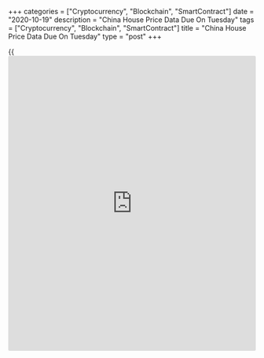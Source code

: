 +++
categories = ["Cryptocurrency", "Blockchain", "SmartContract"]
date = "2020-10-19"
description = "China House Price Data Due On Tuesday"
tags = ["Cryptocurrency", "Blockchain", "SmartContract"]
title = "China House Price Data Due On Tuesday"
type = "post"
+++

{{<iframe id="large-banner" src="https://www.bounty.group/#slide=10.0" width="100%" height="600" scrolling="no" style="border: 0px solid rgb(216, 221, 230); border-radius: 3px;">}}

China will on Tuesday release September figures for house prices,
highlighting a light day for Asia-Pacific economic activity. In August,
prices were up 4.8 percent on year, while the one-year prime rate was
3.85 percent and the five-year prime rate was 4.65 percent.

Taiwan will provide September numbers for export orders, with forecasts
suggesting an increase of 9.0 percent on year - slowing from 13.6
percent in August.

Hong Kong will see September results for unemployment; in August, the
jobless rate was 6.1 percent.

The Reserve Bank of Australia will release the minutes from the bank's
monetary [policy](https://www.fintechee.com/policy/) meeting on October 6. At the meeting, retained its
benchmark interest rate at the record low 0.25 percent and also decided
to maintain cash rate and the targeted yield on three-year government
bonds of 25 basis points.

For comments and feedback [contact](https://www.playgroundfx.com/contact/): editorial@rtt[news](https://www.letsplayfx.com/blog/forex-news-website/).com

[Economic News][1]

 **What parts of the world are seeing the best (and worst) economic
performances lately? Click[here][2] to check out our [Econ Scorecard][2]
and find out! See up-to-the-moment [ranking](https://www.playgroundfx.com/blog/crypto-exchange-ranking/)s for the best and worst
performers in [GDP][2], [unemployment rate][3], [inflation][4] and much
more.**

   1. www.rtt[news](https://www.letsplayfx.com/blog/forex-news-website/).com/Content/EconomicNews.aspx
   2. www.rtt[news](https://www.letsplayfx.com/blog/forex-news-website/).com/economic-scorecard/world-rank/GDP/highest-performance.aspx
   3. www.rtt[news](https://www.letsplayfx.com/blog/forex-news-website/).com/economic-scorecard/world-rank/unemployment-rate/lowest-performance.aspx
   4. www.rtt[news](https://www.letsplayfx.com/blog/forex-news-website/).com/economic-scorecard/world-rank/CPI/highest-performance.aspx